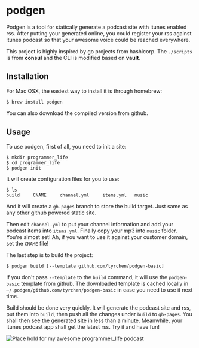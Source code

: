 # podgen

Podgen is a tool for statically generate a podcast site with itunes enabled rss. After putting your generated online, you could register your rss against itunes podcast so that your awesome voice could be reached everywhere.

This project is highly inspired by go projects from hashicorp. The ``./scripts`` is from **consul** and the CLI is modified based on **vault**.

## Installation

For Mac OSX, the easiest way to install it is through homebrew:

```
$ brew install podgen
```

You can also download the compiled version from github.

## Usage

To use podgen, first of all, you need to init a site:

```
$ mkdir programmer_life
$ cd programmer_life
$ podgen init
```

It will create configuration files for you to use:

```
$ ls
build     CNAME     channel.yml     items.yml   music
```

And it will create a ``gh-pages`` branch to store the build target. Just same as any other github powered static site.

Then edit ``channel.yml`` to put your channel information and add your podcast items into ``items.yml``. Finally copy your mp3 into ``music`` folder. You're almost set! Ah, if you want to use it against your customer domain, set the ``CNAME`` file!

The last step is to build the project:

```
$ podgen build [--template github.com/tyrchen/podgen-basic]
```

If you don't pass ``--template`` to the ``build`` command, it will use the ``podgen-basic`` template from github. The downloaded template is cached locally in ``~/.podgen/github.com/tyrchen/podgen-basic`` in case you need to use it next time.

Build should be done very quickly. It will generate the podcast site and rss, put them into ``build``, then push all the changes under ``build`` to ``gh-pages``. You shall then see the generated site in less than a minute. Meanwhile, your itunes podcast app shall get the latest rss. Try it and have fun!

![Place hold for my awesome programmer_life podcast](https://placeholdit.imgix.net/~text?txtsize=33&txt=350%C3%97150&w=600&h=400)
